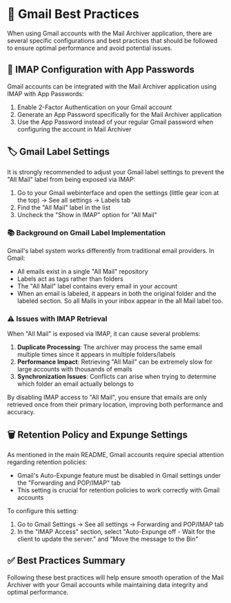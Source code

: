 # 📧 Gmail Best Practices

When using Gmail accounts with the Mail Archiver application, there are several specific configurations and best practices that should be followed to ensure optimal performance and avoid potential issues.

## 🔐 IMAP Configuration with App Passwords

Gmail accounts can be integrated with the Mail Archiver application using IMAP with App Passwords:

1. Enable 2-Factor Authentication on your Gmail account
2. Generate an App Password specifically for the Mail Archiver application
3. Use the App Password instead of your regular Gmail password when configuring the account in Mail Archiver

## 🏷️ Gmail Label Settings

It is strongly recommended to adjust your Gmail label settings to prevent the "All Mail" label from being exposed via IMAP:

1. Go to your Gmail webinterface and open the settings (little gear icon at the top) → See all settings → Labels tab
2. Find the "All Mail" label in the list
3. Uncheck the "Show in IMAP" option for "All Mail"

### 📚 Background on Gmail Label Implementation

Gmail's label system works differently from traditional email providers. In Gmail:
- All emails exist in a single "All Mail" repository
- Labels act as tags rather than folders
- The "All Mail" label contains every email in your account
- When an email is labeled, it appears in both the original folder and the labeled section. So all Mails in your inbox appear in the all Mail label too.

### ⚠️ Issues with IMAP Retrieval

When "All Mail" is exposed via IMAP, it can cause several problems:

1. **Duplicate Processing**: The archiver may process the same email multiple times since it appears in multiple folders/labels
2. **Performance Impact**: Retrieving "All Mail" can be extremely slow for large accounts with thousands of emails
4. **Synchronization Issues**: Conflicts can arise when trying to determine which folder an email actually belongs to

By disabling IMAP access to "All Mail", you ensure that emails are only retrieved once from their primary location, improving both performance and accuracy.

## 🗑️ Retention Policy and Expunge Settings

As mentioned in the main README, Gmail accounts require special attention regarding retention policies:

- Gmail's Auto-Expunge feature must be disabled in Gmail settings under the "Forwarding and POP/IMAP" tab
- This setting is crucial for retention policies to work correctly with Gmail accounts

To configure this setting:
1. Go to Gmail Settings → See all settings → Forwarding and POP/IMAP tab
2. In the "IMAP Access" section, select "Auto-Expunge off - Wait for the client to update the server." and "Move the message to the Bin"

## ✅ Best Practices Summary

Following these best practices will help ensure smooth operation of the Mail Archiver with your Gmail accounts while maintaining data integrity and optimal performance.

